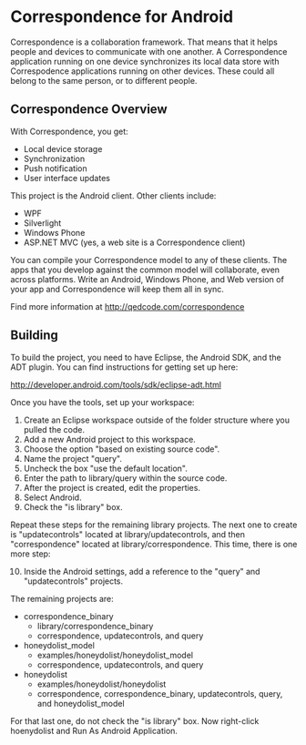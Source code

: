 Correspondence for Android
==========================

Correspondence is a collaboration framework. That means that it helps
people and devices to communicate with one another. A Correspondence
application running on one device synchronizes its local data store with
Correspodence applications running on other devices. These could all belong
to the same person, or to different people.

Correspondence Overview
-----------------------

With Correspondence, you get:
* Local device storage
* Synchronization
* Push notification
* User interface updates

This project is the Android client. Other clients include:
* WPF
* Silverlight
* Windows Phone
* ASP.NET MVC (yes, a web site is a Correspondence client)

You can compile your Correspondence model to any of these clients. The
apps that you develop against the common model will collaborate, even across
platforms. Write an Android, Windows Phone, and Web version of your app
and Correspondence will keep them all in sync.

Find more information at http://qedcode.com/correspondence

Building
--------

To build the project, you need to have Eclipse, the Android SDK, and the ADT
plugin. You can find instructions for getting set up here:

http://developer.android.com/tools/sdk/eclipse-adt.html

Once you have the tools, set up your workspace:

1. Create an Eclipse workspace outside of the folder structure where you pulled the code.
2. Add a new Android project to this workspace.
3. Choose the option "based on existing source code".
4. Name the project "query".
5. Uncheck the box "use the default location".
6. Enter the path to library/query within the source code.
7. After the project is created, edit the properties.
8. Select Android.
9. Check the "is library" box.

Repeat these steps for the remaining library projects. The next one to create
is "updatecontrols" located at library/updatecontrols, and then "correspondence"
located at library/correspondence. This time, there is one more step:

10. Inside the Android settings, add a reference to the "query" and "updatecontrols" projects.

The remaining projects are:
* correspondence_binary
    * library/correspondence_binary
    * correspondence, updatecontrols, and query
* honeydolist_model
    * examples/honeydolist/honeydolist_model
    * correspondence, updatecontrols, and query
* honeydolist
    * examples/honeydolist/honeydolist
    * correspondence, correspondence_binary, updatecontrols, query, and honeydolist_model

For that last one, do not check the "is library" box. Now right-click hoenydolist and Run As
Android Application.